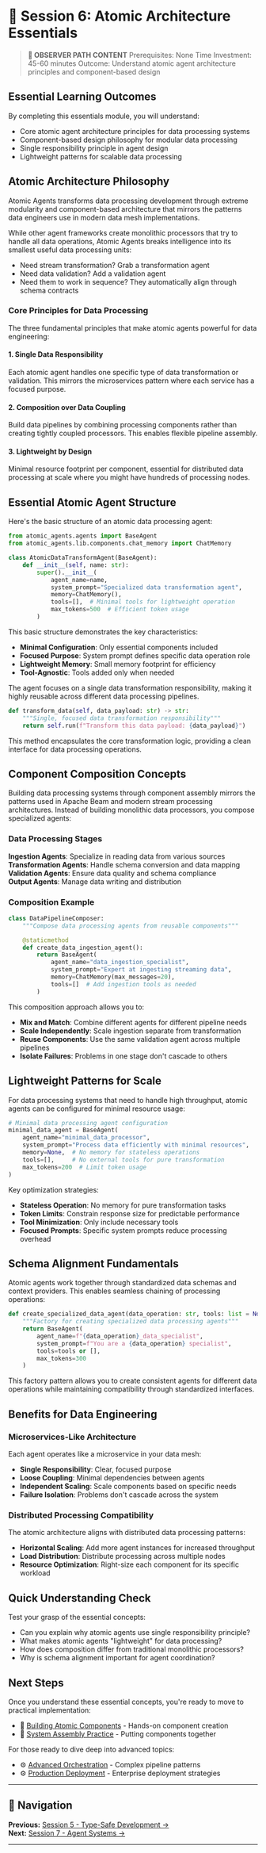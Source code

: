 # 🎯 Session 6: Atomic Architecture Essentials

> **🎯 OBSERVER PATH CONTENT**
> Prerequisites: None
> Time Investment: 45-60 minutes
> Outcome: Understand atomic agent architecture principles and component-based design

## Essential Learning Outcomes

By completing this essentials module, you will understand:

- Core atomic agent architecture principles for data processing systems  
- Component-based design philosophy for modular data processing  
- Single responsibility principle in agent design  
- Lightweight patterns for scalable data processing  

## Atomic Architecture Philosophy

Atomic Agents transforms data processing development through extreme modularity and component-based architecture that mirrors the patterns data engineers use in modern data mesh implementations.

While other agent frameworks create monolithic processors that try to handle all data operations, Atomic Agents breaks intelligence into its smallest useful data processing units:

- Need stream transformation? Grab a transformation agent  
- Need data validation? Add a validation agent  
- Need them to work in sequence? They automatically align through schema contracts  

### Core Principles for Data Processing

The three fundamental principles that make atomic agents powerful for data engineering:

#### 1. Single Data Responsibility
Each atomic agent handles one specific type of data transformation or validation. This mirrors the microservices pattern where each service has a focused purpose.

#### 2. Composition over Data Coupling
Build data pipelines by combining processing components rather than creating tightly coupled processors. This enables flexible pipeline assembly.

#### 3. Lightweight by Design
Minimal resource footprint per component, essential for distributed data processing at scale where you might have hundreds of processing nodes.

## Essential Atomic Agent Structure

Here's the basic structure of an atomic data processing agent:

```python
from atomic_agents.agents import BaseAgent
from atomic_agents.lib.components.chat_memory import ChatMemory

class AtomicDataTransformAgent(BaseAgent):
    def __init__(self, name: str):
        super().__init__(
            agent_name=name,
            system_prompt="Specialized data transformation agent",
            memory=ChatMemory(),
            tools=[],  # Minimal tools for lightweight operation
            max_tokens=500  # Efficient token usage
        )
```

This basic structure demonstrates the key characteristics:

- **Minimal Configuration**: Only essential components included  
- **Focused Purpose**: System prompt defines specific data operation role  
- **Lightweight Memory**: Small memory footprint for efficiency  
- **Tool-Agnostic**: Tools added only when needed  

The agent focuses on a single data transformation responsibility, making it highly reusable across different data processing pipelines.

```python
def transform_data(self, data_payload: str) -> str:
    """Single, focused data transformation responsibility"""
    return self.run(f"Transform this data payload: {data_payload}")
```

This method encapsulates the core transformation logic, providing a clean interface for data processing operations.

## Component Composition Concepts

Building data processing systems through component assembly mirrors the patterns used in Apache Beam and modern stream processing architectures. Instead of building monolithic data processors, you compose specialized agents:

### Data Processing Stages

**Ingestion Agents**: Specialize in reading data from various sources  
**Transformation Agents**: Handle schema conversion and data mapping  
**Validation Agents**: Ensure data quality and schema compliance  
**Output Agents**: Manage data writing and distribution  

### Composition Example

```python
class DataPipelineComposer:
    """Compose data processing agents from reusable components"""

    @staticmethod
    def create_data_ingestion_agent():
        return BaseAgent(
            agent_name="data_ingestion_specialist",
            system_prompt="Expert at ingesting streaming data",
            memory=ChatMemory(max_messages=20),
            tools=[]  # Add ingestion tools as needed
        )
```

This composition approach allows you to:

- **Mix and Match**: Combine different agents for different pipeline needs  
- **Scale Independently**: Scale ingestion separate from transformation  
- **Reuse Components**: Use the same validation agent across multiple pipelines  
- **Isolate Failures**: Problems in one stage don't cascade to others  

## Lightweight Patterns for Scale

For data processing systems that need to handle high throughput, atomic agents can be configured for minimal resource usage:

```python
# Minimal data processing agent configuration
minimal_data_agent = BaseAgent(
    agent_name="minimal_data_processor",
    system_prompt="Process data efficiently with minimal resources",
    memory=None,  # No memory for stateless operations
    tools=[],     # No external tools for pure transformation
    max_tokens=200  # Limit token usage
)
```

Key optimization strategies:

- **Stateless Operation**: No memory for pure transformation tasks  
- **Token Limits**: Constrain response size for predictable performance  
- **Tool Minimization**: Only include necessary tools  
- **Focused Prompts**: Specific system prompts reduce processing overhead  

## Schema Alignment Fundamentals

Atomic agents work together through standardized data schemas and context providers. This enables seamless chaining of processing operations:

```python
def create_specialized_data_agent(data_operation: str, tools: list = None):
    """Factory for creating specialized data processing agents"""
    return BaseAgent(
        agent_name=f"{data_operation}_data_specialist",
        system_prompt=f"You are a {data_operation} specialist",
        tools=tools or [],
        max_tokens=300
    )
```

This factory pattern allows you to create consistent agents for different data operations while maintaining compatibility through standardized interfaces.

## Benefits for Data Engineering

### Microservices-Like Architecture
Each agent operates like a microservice in your data mesh:

- **Single Responsibility**: Clear, focused purpose  
- **Loose Coupling**: Minimal dependencies between agents  
- **Independent Scaling**: Scale components based on specific needs  
- **Failure Isolation**: Problems don't cascade across the system  

### Distributed Processing Compatibility
The atomic architecture aligns with distributed data processing patterns:

- **Horizontal Scaling**: Add more agent instances for increased throughput  
- **Load Distribution**: Distribute processing across multiple nodes  
- **Resource Optimization**: Right-size each component for its specific workload  

## Quick Understanding Check

Test your grasp of the essential concepts:

- Can you explain why atomic agents use single responsibility principle?  
- What makes atomic agents "lightweight" for data processing?  
- How does composition differ from traditional monolithic processors?  
- Why is schema alignment important for agent coordination?  

## Next Steps

Once you understand these essential concepts, you're ready to move to practical implementation:

- 📝 [Building Atomic Components](Session6_Building_Atomic_Components.md) - Hands-on component creation  
- 📝 [System Assembly Practice](Session6_System_Assembly_Practice.md) - Putting components together  

For those ready to dive deep into advanced topics:

- ⚙️ [Advanced Orchestration](Session6_Advanced_Orchestration.md) - Complex pipeline patterns  
- ⚙️ [Production Deployment](Session6_Production_Deployment.md) - Enterprise deployment strategies

---

## 🧭 Navigation

**Previous:** [Session 5 - Type-Safe Development →](Session5_PydanticAI_Type_Safe_Agents.md)  
**Next:** [Session 7 - Agent Systems →](Session7_ADK_Essentials.md)

---
